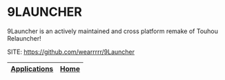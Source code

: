 # 9LAUNCHER

 9Launcher is an actively maintained and cross platform remake of Touhou Relauncher! 

 SITE: https://github.com/wearrrrr/9Launcher

 | [Applications](https://portable-linux-apps.github.io/apps.html) | [Home](https://portable-linux-apps.github.io)
 | --- | --- |
